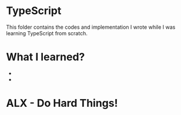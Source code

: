 # TypeScript

This folder contains the codes and implementation I wrote while I was learning TypeScript from scratch.

# What I learned?
-
-

# ALX - Do Hard Things!
